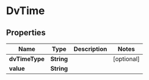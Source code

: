 # DvTime

## Properties
Name | Type | Description | Notes
------------ | ------------- | ------------- | -------------
**dvTimeType** | **String** |  |  [optional]
**value** | **String** |  | 
